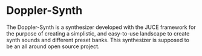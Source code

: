 # Doppler-Synth
The Doppler-Synth is a synthesizer developed with the JUCE framework for the purpose of creating a simplistic, and easy-to-use landscape to create synth sounds and different preset banks. This synthesizer is supposed to be an all around open source project.
